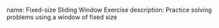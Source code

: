 name: Fixed-size Sliding Window Exercise
description: Practice solving problems using a window of fixed size 